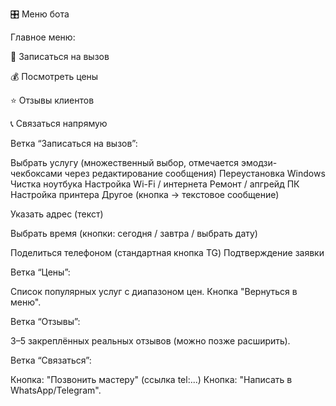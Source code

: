 🎛 Меню бота

Главное меню:

📅 Записаться на вызов

💰 Посмотреть цены

⭐ Отзывы клиентов

📞 Связаться напрямую

Ветка “Записаться на вызов”:

Выбрать услугу (множественный выбор, отмечается эмодзи-чекбоксами через редактирование сообщения)
Переустановка Windows
Чистка ноутбука
Настройка Wi-Fi / интернета
Ремонт / апгрейд ПК
Настройка принтера
Другое (кнопка → текстовое сообщение)

Указать адрес (текст)

Выбрать время (кнопки: сегодня / завтра / выбрать дату)

Поделиться телефоном (стандартная кнопка TG)
Подтверждение заявки

Ветка “Цены”:

Список популярных услуг с диапазоном цен.
Кнопка "Вернуться в меню".

Ветка “Отзывы”:

3–5 закреплённых реальных отзывов (можно позже расширить).

Ветка “Связаться”:

Кнопка: "Позвонить мастеру" (ссылка tel:...)
Кнопка: "Написать в WhatsApp/Telegram".
